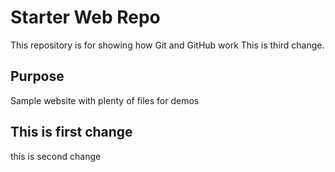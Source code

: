 # Starter Web Repo

This repository is for showing how Git and GitHub work
This is third change.

## Purpose

Sample website with plenty of files for demos

## This is first change

this is second change
